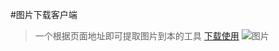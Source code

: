 #图片下载客户端

> 一个根据页面地址即可提取图片到本的工具
> [下载使用](https://coding.net/u/yimocoding/p/ImgsDownloadClient/git/archive/release)
> ![图片](https://dn-coding-net-production-pp.qbox.me/5e5541a8-1d1c-43fd-819c-b5940cde9ea9.png) 
